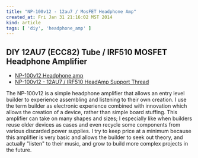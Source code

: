 ```yaml
---
title: "NP-100v12 - 12au7 / MosFET Headphone Amp"
created_at: Fri Jan 31 21:16:02 MST 2014
kind: article
tags: [ 'diy', 'headphone_amp' ]
---
```


## DIY 12AU7 (ECC82) Tube / IRF510 MOSFET Headphone Amplifier

* [NP-100v12 Headphone amp](http://diyaudioprojects.com/Solid/12AU7-IRF510-LM317-Headamp/)
* [NP-100v12 - 12AU7 / IRF510 HeadAmp Support Thread](http://diyaudioprojects.com/Forum/viewtopic.php?f=10&t=1799)

The NP-100v12 is a simple headphone amplifier that allows an entry
level builder to experience assembling and listening to their own
creation. I use the term builder as electronic experience combined with
innovation which allows the creation of a device, rather than simple
board stuffing. This amplifier can take on many shapes and sizes;
I especially like when builders reuse older devices as cases and even
recycle some components from various discarded power supplies. I try to
keep price at a minimum because this amplifier is very basic and allows
the builder to seek out theory, and actually "listen" to their music,
and grow to build more complex projects in the future.




